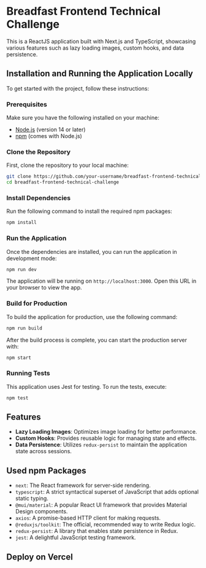 
# Breadfast Frontend Technical Challenge

This is a ReactJS application built with Next.js and TypeScript, showcasing various features such as lazy loading images, custom hooks, and data persistence.

## Installation and Running the Application Locally

To get started with the project, follow these instructions:

### Prerequisites

Make sure you have the following installed on your machine:

- [Node.js](https://nodejs.org/) (version 14 or later)
- [npm](https://www.npmjs.com/get-npm) (comes with Node.js)

### Clone the Repository

First, clone the repository to your local machine:

```bash
git clone https://github.com/your-username/breadfast-frontend-technical-challenge.git
cd breadfast-frontend-technical-challenge
```

### Install Dependencies

Run the following command to install the required npm packages:

```bash
npm install
```

### Run the Application

Once the dependencies are installed, you can run the application in development mode:

```bash
npm run dev
```

The application will be running on `http://localhost:3000`. Open this URL in your browser to view the app.

### Build for Production

To build the application for production, use the following command:

```bash
npm run build
```

After the build process is complete, you can start the production server with:

```bash
npm start
```

### Running Tests

This application uses Jest for testing. To run the tests, execute:

```bash
npm test
```

## Features

- **Lazy Loading Images**: Optimizes image loading for better performance.
- **Custom Hooks**: Provides reusable logic for managing state and effects.
- **Data Persistence**: Utilizes `redux-persist` to maintain the application state across sessions.

## Used npm Packages

- `next`: The React framework for server-side rendering.
- `typescript`: A strict syntactical superset of JavaScript that adds optional static typing.
- `@mui/material`: A popular React UI framework that provides Material Design components.
- `axios`: A promise-based HTTP client for making requests.
- `@reduxjs/toolkit`: The official, recommended way to write Redux logic.
- `redux-persist`: A library that enables state persistence in Redux.
- `jest`: A delightful JavaScript testing framework.

## Deploy on Vercel
